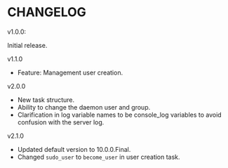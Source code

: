 CHANGELOG
=========

v1.0.0:

Initial release.

v1.1.0

  - Feature: Management user creation.

v2.0.0

  - New task structure.
  - Ability to change the daemon user and group.
  - Clarification in log variable names to be console_log variables to avoid confusion with the server log.

v2.1.0

  - Updated default version to 10.0.0.Final.
  - Changed `sudo_user` to `become_user` in user creation task.
